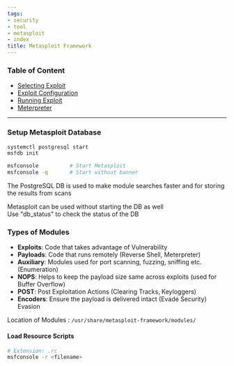 ```yaml
---
tags:
- security
- tool
- metasploit
- index
title: Metasploit Framework
---
```


### Table of Content

* [Selecting Exploit](selecting-exploit.md)
* [Exploit Configuration](exploit-configuration.md)
* [Running Exploit](running-exploit.md)
* [Meterpreter](meterpreter.md)

---

### Setup Metasploit Database

````bash
systemctl postgresql start
msfdb init

msfconsole 			# Start Metasploit
msfconsole -q 		# Start without banner
````

The PostgreSQL DB is used to make module searches faster and for storing the results from scans

Metasploit can be used without starting the DB as well  
Use "db_status" to check the status of the DB

### Types of Modules

* **Exploits**: Code that takes advantage of Vulnerability
* **Payloads**: Code that runs remotely (Reverse Shell, Meterpreter)
* **Auxiliary**: Modules used for port scanning, fuzzing, sniffing etc. (Enumeration)
* **NOPS**: Helps to keep the payload size same across exploits (used for Buffer Overflow)
* **POST**: Post Exploitation Actions (Clearing Tracks, Keyloggers)
* **Encoders**: Ensure the payload is delivered intact (Evade Security)
   Evasion

Location of Modules : `/usr/share/metasploit-framework/modules/`

#### Load Resource Scripts

````bash
# Extension: .rc
msfconsole -r <filename>
````